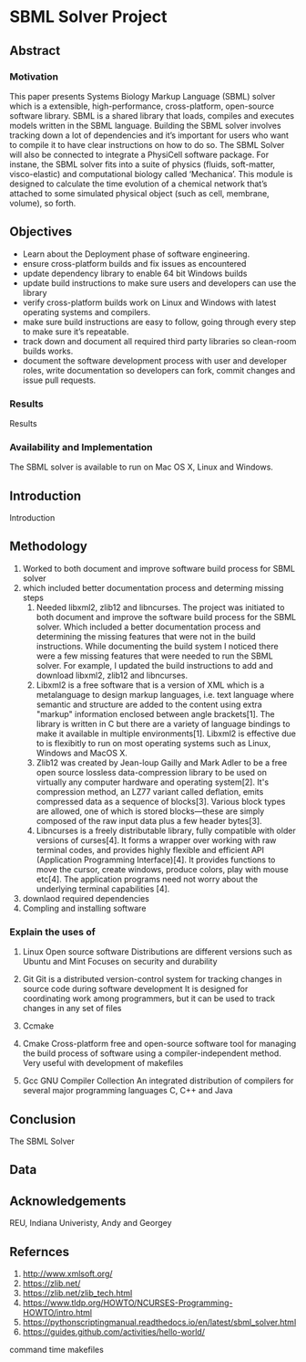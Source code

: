 # SBML Solver Project

## Abstract


### Motivation 
   This paper presents Systems Biology Markup Language (SBML) solver which is a extensible, high-performance, cross-platform, open-source software library. SBML is a shared library that loads, compiles and executes models written in the SBML language. Building the SBML solver involves tracking down a lot of dependencies and it’s important for users who want to compile it to have clear instructions on how to do so. The SBML Solver will also be connected to integrate a PhysiCell software package. For instane, the SBML solver fits into a suite of physics (fluids, soft-matter, visco-elastic) and computational biology called ‘Mechanica’. This module is designed to calculate the time evolution of a chemical network that’s attached to some simulated physical object (such as cell, membrane, volume), so forth.
   

   
## Objectives 

* Learn about the Deployment phase of software engineering.
* ensure cross-platform builds and fix issues as encountered
* update dependency library to enable 64 bit Windows builds
* update build instructions to make sure users and developers can use the library
* verify cross-platform builds work on Linux and Windows with latest operating systems and compilers.
* make sure build instructions are easy to follow, going through every step to make sure it’s repeatable.
* track down and document all required third party libraries so clean-room builds works.
* document the software development process with user and developer roles, write documentation so developers can fork, commit changes and issue pull requests. 


### Results 

Results

### Availability and Implementation 

The SBML solver is available to run on Mac OS X, Linux and Windows. 

## Introduction

Introduction 

## Methodology 

1. Worked to both document and improve software build process for SBML solver
2. which included better documentation process and determing missing steps
   1. Needed libxml2, zlib12 and libncurses.
  The project was initiated to both document and improve the software build process for the SBML solver. Which included a better documentation process and determining the missing features that were not in the build instructions. While documenting the build system I noticed there were a few missing features that were needed to run the SBML solver. For example,  I updated the build instructions to add and download libxml2, zlib12 and libncurses.
   2. Libxml2 is a free software that is a version of XML which is a metalanguage to design markup languages, i.e. text language where semantic and structure are added to the content using extra "markup" information enclosed between angle brackets[1]. The library is written in C but there are a variety of language bindings to make it available in multiple environments[1]. Libxml2 is effective due to is flexibitly to run on most operating systems such as Linux, Windows and MacOS X. 
   3. Zlib12 was created by Jean-loup Gailly and Mark Adler to be a free open source lossless data-compression library to be used on virtually any computer hardware and operating system[2]. It's compression method, an LZ77 variant called deflation, emits compressed data as a sequence of blocks[3]. Various block types are allowed, one of which is stored blocks—these are simply composed of the raw input data plus a few header bytes[3].
   3. Libncurses is a freely distributable library, fully compatible with older versions of curses[4]. It forms a wrapper over working with raw terminal codes, and provides highly flexible and efficient API (Application Programming Interface)[4]. It provides functions to move the cursor, create windows, produce colors, play with mouse etc[4]. The application programs need not worry about the underlying terminal capabilities [4].
3. downlaod required dependencies 
4. Compling and installing software

   
### Explain the uses of

1. Linux
      Open source software
      Distributions are different versions such as Ubuntu and Mint 
      Focuses on security and durability
   
2. Git
      Git is a distributed version-control system for tracking changes in source code during software development
      It is designed for coordinating work among programmers, but it can be used to track changes in any set of files
  
3. Ccmake
      
4. Cmake
      Cross-platform free and open-source software tool for managing the build process of software using a compiler-independent method. 
      Very useful with development of makefiles

 5. Gcc
      GNU Compiler Collection 
      An integrated distribution of compilers for several major programming languages
      C, C++ and Java
    
## Conclusion

The SBML Solver 

## Data

## Acknowledgements 
   REU, Indiana Univeristy, Andy and Georgey 

## Refernces 
 1. http://www.xmlsoft.org/
 2. https://zlib.net/
 3. https://zlib.net/zlib_tech.html
 4. https://www.tldp.org/HOWTO/NCURSES-Programming-HOWTO/intro.html
 5. https://pythonscriptingmanual.readthedocs.io/en/latest/sbml_solver.html
 6. https://guides.github.com/activities/hello-world/

command time
makefiles
